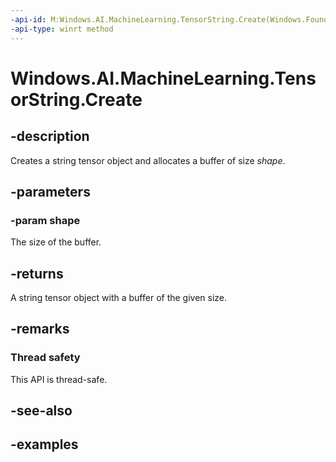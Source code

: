 ```yaml
---
-api-id: M:Windows.AI.MachineLearning.TensorString.Create(Windows.Foundation.Collections.IIterable{System.Int64})
-api-type: winrt method
---
```


<!-- Method syntax.
public TensorString TensorString.Create(IIterable<Int64> shape)
-->

# Windows.AI.MachineLearning.TensorString.Create

## -description
Creates a string tensor object and allocates a buffer of size *shape*.

## -parameters
### -param shape
The size of the buffer.

## -returns
A string tensor object with a buffer of the given size.

## -remarks

### Thread safety
This API is thread-safe.

## -see-also

## -examples
